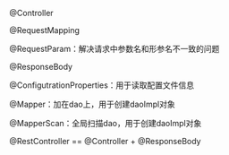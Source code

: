 @Controller

@RequestMapping

@RequestParam：解决请求中参数名和形参名不一致的问题

@ResponseBody





@ConfigutrationProperties：用于读取配置文件信息

@Mapper：加在dao上，用于创建daoImpl对象

@MapperScan：全局扫描dao，用于创建daoImpl对象

@RestController == @Controller + @ResponseBody